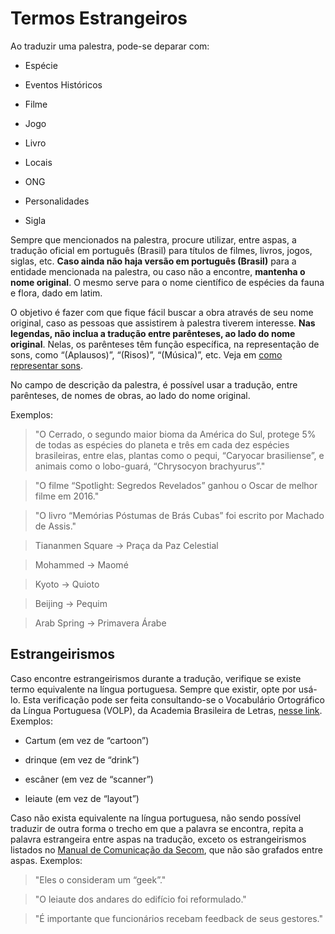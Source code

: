 # Termos Estrangeiros

Ao traduzir uma palestra, pode-se deparar com:

- Espécie

- Eventos Históricos

- Filme

- Jogo

- Livro

- Locais

- ONG

- Personalidades

- Sigla

Sempre que mencionados na palestra, procure utilizar, entre aspas, a tradução oficial em português (Brasil) para títulos de filmes, livros, jogos, siglas, etc. **Caso ainda não haja versão em português (Brasil)** para a entidade mencionada na palestra, ou caso não a encontre, **mantenha o nome original**. O mesmo serve para o nome científico de espécies da fauna e flora, dado em latim.

O objetivo é fazer com que fique fácil buscar a obra através de seu nome original, caso as pessoas que assistirem à palestra tiverem interesse. **Nas legendas, não inclua a tradução entre parênteses, ao lado do nome original**. Nelas, os parênteses têm função específica, na representação de sons, como “(Aplausos)”, “(Risos)”, “(Música)”, etc. Veja em [como representar sons](index.md).

No campo de descrição da palestra, é possível usar a tradução, entre parênteses, de nomes de obras, ao lado do nome original.

Exemplos:

> "O Cerrado, o segundo maior bioma da América do Sul, protege 5% de todas as espécies do planeta e três em cada dez espécies brasileiras, entre elas, plantas como o pequi, “Caryocar brasiliense”, e animais como o lobo-guará, “Chrysocyon brachyurus”."

> "O filme “Spotlight: Segredos Revelados” ganhou o Oscar de melhor filme em 2016."

> "O livro “Memórias Póstumas de Brás Cubas” foi escrito por Machado de Assis."

> Tiananmen Square -> Praça da Paz Celestial

> Mohammed -> Maomé

> Kyoto → Quioto

> Beijing → Pequim

> Arab Spring → Primavera Árabe

## Estrangeirismos

Caso encontre estrangeirismos durante a tradução, verifique se existe termo equivalente na língua portuguesa. Sempre que existir, opte por usá-lo. Esta verificação pode ser feita consultando-se o Vocabulário Ortográfico da Língua Portuguesa (VOLP), da Academia Brasileira de Letras, [nesse link](http://www.academia.org.br/abl/cgi/cgilua.exe/sys/start.htm?sid=23). Exemplos:

- Cartum (em vez de “cartoon”)

- drinque (em vez de “drink”)

- escâner (em vez de “scanner”)

- leiaute (em vez de “layout”)

Caso não exista equivalente na língua portuguesa, não sendo possível traduzir de outra forma o trecho em que a palavra se encontra, repita a palavra estrangeira entre aspas na tradução, exceto os estrangeirismos listados no [Manual de Comunicação da Secom](http://www12.senado.gov.br/manualdecomunicacao/redacao-e-estilo/estilo/estrangeirismos-grafados-sem-italico), que não são grafados entre aspas. Exemplos:

> "Eles o consideram um “geek”."

> "O leiaute dos andares do edifício foi reformulado."

> "É importante que funcionários recebam feedback de seus gestores."
